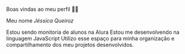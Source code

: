 Boas vindas ao meu perfil 💙💙

Meu nome *Jéssica Queiroz*

Estou sendo monitoria de alunos na Alura
Estou me desenvolvendo na linguagem JavaScript
Utilizo esse espaço para minha organização e compartilhamento dos meu projetos desenvolvidos.
